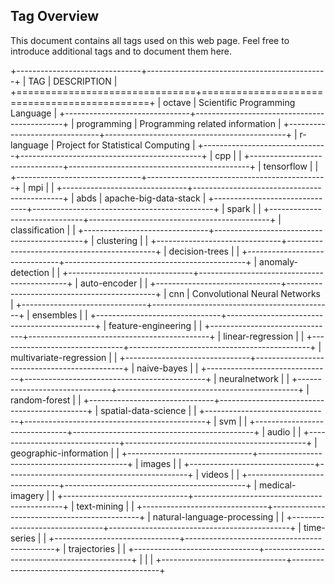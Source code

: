 ## Tag Overview
This document contains all tags used on this web page. Feel free to introduce additional tags and to document them here.

+-------------------------------+---------------------------------------------+
|    TAG                        |     DESCRIPTION                             |
+===============================+=============================================+
|  octave                       |  Scientific Programming Language            |
+-------------------------------+---------------------------------------------+
|  programming                  |  Programming related information            |
+-------------------------------+---------------------------------------------+
|  r-language                   |  Project for Statistical Computing          |
+-------------------------------+---------------------------------------------+
|  cpp                          |                                             |
+-------------------------------+---------------------------------------------+
|  tensorflow                   |                                             |
+-------------------------------+---------------------------------------------+
|  mpi                          |                                             |
+-------------------------------+---------------------------------------------+
|  abds                         |   apache-big-data-stack                     |
+-------------------------------+---------------------------------------------+
|  spark                        |                                             |
+-------------------------------+---------------------------------------------+
|  classification               |                                             |
+-------------------------------+---------------------------------------------+
|  clustering                   |                                             |
+-------------------------------+---------------------------------------------+
|  decision-trees               |                                             |
+-------------------------------+---------------------------------------------+
|  anomaly-detection            |                                             |
+-------------------------------+---------------------------------------------+
|  auto-encoder                 |                                             |
+-------------------------------+---------------------------------------------+
|  cnn                          |  Convolutional Neural Networks              |
+-------------------------------+---------------------------------------------+
|  ensembles                    |                                             |
+-------------------------------+---------------------------------------------+
|  feature-engineering          |                                             |
+-------------------------------+---------------------------------------------+
|  linear-regression            |                                             |
+-------------------------------+---------------------------------------------+
|  multivariate-regression      |                                             |
+-------------------------------+---------------------------------------------+
|  naive-bayes                  |                                             |
+-------------------------------+---------------------------------------------+
|  neuralnetwork                |                                             |
+-------------------------------+---------------------------------------------+
|  random-forest                |                                             |
+-------------------------------+---------------------------------------------+
|  spatial-data-science         |                                             |
+-------------------------------+---------------------------------------------+
|  svm                          |                                             |
+-------------------------------+---------------------------------------------+
|  audio                        |                                             |
+-------------------------------+---------------------------------------------+
|  geographic-information       |                                             |
+-------------------------------+---------------------------------------------+
|  images                       |                                             |
+-------------------------------+---------------------------------------------+
|  videos                       |                                             |
+-------------------------------+---------------------------------------------+
|  medical-imagery              |                                             |
+-------------------------------+---------------------------------------------+
|  text-mining                  |                                             |
+-------------------------------+---------------------------------------------+
|  natural-language-processing  |                                             |
+-------------------------------+---------------------------------------------+
|  time-series                  |                                             |
+-------------------------------+---------------------------------------------+
|  trajectories                 |                                             |
+-------------------------------+---------------------------------------------+
|                               |                                             |
+-------------------------------+---------------------------------------------+

